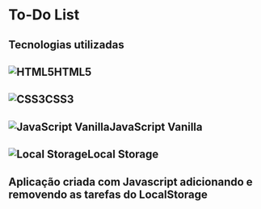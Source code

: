 # To-Do List	

## Tecnologias utilizadas

## ![HTML5](https://img.icons8.com/color/50/000000/html-5.png)HTML5

## ![CSS3](https://img.icons8.com/color/48/000000/css3.png)CSS3

## ![JavaScript Vanilla](https://img.icons8.com/color/48/000000/javascript--v1.png)JavaScript  Vanilla

## ![Local Storage](https://img.icons8.com/fluency/48/000000/database.png)Local Storage

## Aplicação criada com Javascript adicionando e removendo as tarefas do LocalStorage







 





